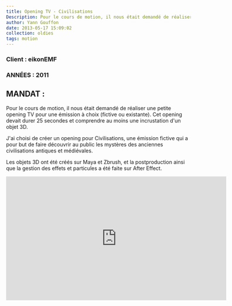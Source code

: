 ```yaml
---
title: Opening TV - Civilisations
Description: Pour le cours de motion, il nous était demandé de réaliser une petite opening TV pour une émission à choix (fictive ou existante).
author: Yann Gouffon
date: 2013-05-17 15:09:02
collection: oldies
tags: motion
---
```


### Client : eikonEMF
### ANNÉES : 2011

## MANDAT :

Pour le cours de motion, il nous était demandé de réaliser une petite opening TV pour une émission à choix (fictive ou existante). Cet opening devait durer 25 secondes et comprendre au moins une incrustation d'un objet 3D.

J'ai choisi de créer un opening pour Civilisations, une émission fictive qui a pour but de faire découvrir au public les mystères des anciennes civilisations antiques et médiévales.

Les objets 3D ont été créés sur Maya et Zbrush, et la postproduction ainsi que la gestion des effets et particules a été faite sur After Effect. 

<iframe width="601" height="338" frameborder="0" allowfullscreen="" mozallowfullscreen="" webkitallowfullscreen="" src="http://player.vimeo.com/video/35496278?title=0&amp;byline=0&amp;portrait=0&amp;color=2d95e3"></iframe>
